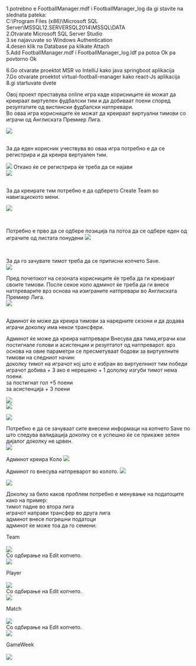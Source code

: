 1.potrebno e FootballManager.mdf i FootballManager_log da gi stavite na
slednata pateka:<br />
C:\Program Files (x86)\Microsoft SQL Server\MSSQL12.SERVERSQL2014\MSSQL\DATA
<br />
2.Otvarate Microsoft SQL Server Studio<br />
3.se najavuvate so Windows Authentication<br />
4.desen klik na Database pa klikate Attach<br />
5.Add FootballManager.mdf i FootballManager_log.ldf pa potoa Ok pa povtorno Ok<br />

6.Go otvarate proektot MSR vo IntelliJ kako java springboot aplikacija<br />
7.Go otvarate proektot virtual-football-manager kako react-Js aplikacija <br />
8.gi startuvate dvete<br />

Овој проект преставува online игра каде корисниците ќе можат да креираат виртуелен фудбалски тим и да добиваат поени според  резултатите од вистински фудбалски натпревари.<br />
Во оваа игра корисниците ќе можат да креираат виртуални тимови со играчи од Англиската Премиер Лига.<br />


![](images/home.jpg)<br />

<br />
За да еден корисник учествува во оваа игра потребно е да се регистрира и да креира виртуален тим.<br />

![](images/register.jpg)
Откако ќе се регистрира ќе треба да се најави<br />
![](images/login.jpg)

<br />
За да креирате тим потребно е да одберето Create Team во навигациското мени.<br />

![](images/createfantasyteam.jpg)

<br />

Потребно е прво да се одбере позиција па потоа да се одбере еден од играчите од листата понудени
![](images/fantasyteamerror.jpg)


<br />

За да го зачувате тимот треба да се притисни копчето Save.<br />
![](images/fantasyteam.jpg)
<br />

Пред почетокот на сезоната корисниците ќе треба да ги креираат своите тимови.
После секое коло админот ќе треба да ги внесе натпреварите врз основа на изиграните натпревари во Англиската Премиер Лига.
<br />
![](images/adminpanel.jpg)

<br />
Админот ќе може да креира тимови за наредните сезони и да додава играчи доколку има некои трансфери.<br />


Админот ќе може да креира натпревари
Внесува два тима,играчи кои постигнале голови и асистенции и резултатот од натпреварот.
врз основа на овие параметри се пресметуваат бодови за виртуелните тимови на следниот начин:<br />
доколку тимот на играчот кој што е избран во виртуелниот тим победи играчот добива + 3 ако е нерешено + 1 дололку изгуби тимот нема поени. <br />
за постигнат гол +5 поени<br />
за асистенција + 3 поени<br />

![](images/admincreate.jpg)<br />
![](images/admincreate1.jpg)<br />



![](images/admincreate2.jpg)<br />


Потребно е да се зачуваат сите внесени информаци на копчето Save по што следува валидација доколку се е успешно ќе се прикаже зелен дијалог доколку не црвен.<br />
![](images/admincreate3.jpg)<br />

Админот креира Коло
![](images/admincreate4.jpg)<br />

Админот го внесува натпреварот во колото.
![](images/admincreate6.jpg)<br />

![](images/admincreate5.jpg)<br />



Доколку за било каков проблем потребно е менување на податоците како на пример:<br />
тимот падне во втора лига<br />
играчот направи трансфер во друга лига<br />
админот внесе погрешни податоци<br />
админот ќе може тоа да го семени:<br />

Team 
<br />
<br />
![](images/adminteam.jpg)
<br />
Со одбирање на Edit копчето.<br />
![](images/adminteamedit.jpg)
<br />

Player 
<br />
<br />
![](images/adminplayer.jpg)
<br />
Со одбирање на Edit копчето.<br />
![](images/adminplayeredit.jpg)
<br />

Match 
<br />
<br />
![](images/adminmatch.jpg)
<br />
Со одбирање на Edit копчето.<br />
![](images/adminmatchedit.jpg)
<br />

GameWeek 
<br />
<br />
![](images/admingameweek.jpg)<br />









